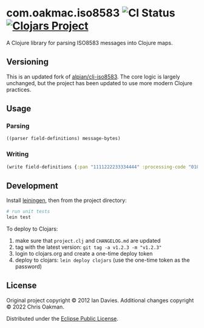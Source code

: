# com.oakmac.iso8583 ![CI Status](https://github.com/oakmac/com.oakmac.iso8583/actions/workflows/ci.yaml/badge.svg) [![Clojars Project](https://img.shields.io/clojars/v/com.oakmac/iso8583.svg)](https://clojars.org/com.oakmac/iso8583)

A Clojure library for parsing ISO8583 messages into Clojure maps.

## Versioning

This is an updated fork of [alpian/clj-iso8583]. The core logic is largely unchanged,
but the project has been updated to use more modern Clojure practices.

[alpian/clj-iso8583]:https://github.com/alpian/clj-iso8583

## Usage

### Parsing

```clj
((parser field-definitions) message-bytes)
```

### Writing

```clj
(write field-definitions {:pan "1111222233334444" :processing-code "010000" :transaction-amount "000000110000"})
```

## Development

Install [leiningen], then from the project directory:

```sh
# run unit tests
lein test
```

To deploy to Clojars:

1. make sure that `project.clj` and `CHANGELOG.md` are updated
1. tag with the latest version: `git tag -a v1.2.3 -m "v1.2.3"`
1. login to clojars.org and create a one-time deploy token
1. deploy to clojars: `lein deploy clojars` (use the one-time token as the password)

[leiningen]:https://leiningen.org/

## License

Original project copyright © 2012 Ian Davies.
Additional changes copyright © 2022 Chris Oakman.

Distributed under the [Eclipse Public License](LICENSE.txt).
